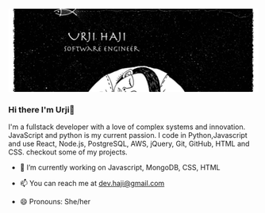 
![img.jpeg](img.jpeg)







### Hi there I'm Urji👋


I'm a fullstack developer with a love of complex systems and innovation. JavaScript and python is my current passion. I code in Python,Javascript and use React, Node.js, PostgreSQL, AWS, jQuery, Git, GitHub, HTML and CSS. 
checkout some of my projects.

- 🔭 I’m currently working on Javascript, MongoDB, CSS, HTML

- 📫 You can reach me at dev.haji@gmail.com
- 😄 Pronouns: She/her

